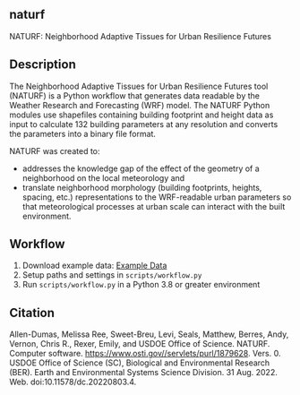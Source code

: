 ## naturf

NATURF: Neighborhood Adaptive Tissues for Urban Resilience Futures

## Description

The Neighborhood Adaptive Tissues for Urban Resilience Futures tool (NATURF) is
a Python workflow that generates data readable by the Weather Research and
Forecasting (WRF) model. The NATURF Python modules use shapefiles containing
building footprint and height data as input to calculate 132 building parameters
at any resolution and converts the parameters into a binary file format.

NATURF was created to:

  - addresses the knowledge gap of the effect of the geometry of a neighborhood on the local meteorology and
  -  translate neighborhood morphology (building footprints, heights, spacing, etc.) representations to the WRF-readable urban parameters so that meteorological processes at urban scale can interact with the built environment.

## Workflow

1. Download example data:  [Example Data](www.google.com)
2. Setup paths and settings in `scripts/workflow.py`
3. Run `scripts/workflow.py` in a Python 3.8 or greater environment

## Citation

Allen-Dumas, Melissa Ree, Sweet-Breu, Levi, Seals, Matthew, Berres, Andy, Vernon, Chris R., Rexer, Emily, and USDOE Office of Science. NATURF. Computer software. https://www.osti.gov//servlets/purl/1879628. Vers. 0. USDOE Office of Science (SC), Biological and Environmental Research (BER). Earth and Environmental Systems Science Division. 31 Aug. 2022. Web. doi:10.11578/dc.20220803.4.
